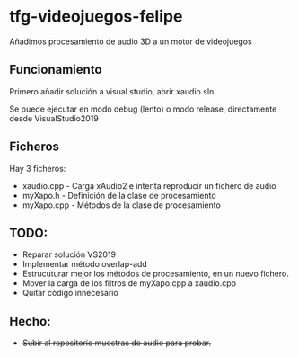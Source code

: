 # tfg-videojuegos-felipe
Añadimos procesamiento de audio 3D a un motor de videojuegos

## Funcionamiento

Primero añadir solución a visual studio, abrir xaudio.sln.

Se puede ejecutar en modo debug (lento) o modo release, directamente desde VisualStudio2019

## Ficheros

Hay 3 ficheros:
* xaudio.cpp - Carga xAudio2 e intenta reproducir un fichero de audio
* myXapo.h - Definición de la clase de procesamiento
* myXapo.cpp - Métodos de la clase de procesamiento


## TODO:

* Reparar solución VS2019
* Implementar método overlap-add
* Estrucuturar mejor los métodos de procesamiento, en un nuevo fichero.
* Mover la carga de los filtros de myXapo.cpp a xaudio.cpp
* Quitar código innecesario

## Hecho:

* ~~Subir al repositorio muestras de audio para probar.~~
